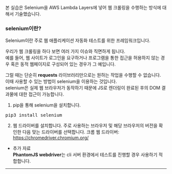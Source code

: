 본 실습은 Selenium을 AWS Lambda Layers에 넣어 웹 크롤링을 수행하는 방식에 대해서 기술했습니다. 


### selenium이란?

Selenium이란 주로 웹 애플리케이션 자동화 테스트를 위한 프레임워크입니다.

우리가 웹 크롤링을 하다 보면 여러 가지 이슈와 직면하게 됩니다.<br/>
예를 들어, 웹 사이트가 로그인을 요구하거나 프로그램을 통한 접근을 허용하지 않는 경우 혹은 동적 웹페이지로 구성되어 있는 경우가 그 예입니다.

그럴 때는 단순히 **requests** 라이브러리만으로는 원하는 작업을 수행할 수 없습니다.<br/>
이때 사용할 수 있는 방법이 selenium을 이용하는 것입니다.<br/>
selenium은 실제 웹 브라우저가 동작하기 때문에 JS로 렌더링이 완료된 후의 DOM 결과물에 대한 접근이 가능합니다.

1. pip을 통해 selenium을 설치합니다. 
<pre>
pip3 install selenium
</pre>

2. 웹 드라이버를 설치합니다.
주로 사용하는 브라우저 및 해당 브라우저의 버전을 확인한 다음 맞는 드라이버를 선택합니다.
크롬 웹 드라이버: https://chromedriver.chromium.org/

+ 추가 자료<br/>
**PhantomJS webdriver**는 cli 서버 환경에서 테스트를 진행할 경우 사용하기 적합합니다.

* * *

